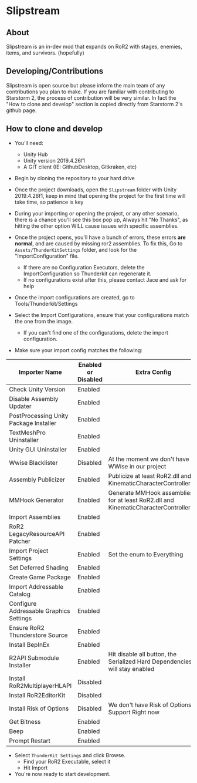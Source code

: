# Slipstream

## About
Slipstream is an in-dev mod that expands on RoR2 with stages, enemies, items, and survivors. (hopefully)

## Developing/Contributions
Slipstream is open source but please inform the main team of any contributions you plan to make. If you are familiar with contributing to Starstorm 2, the process of contribution will be very similar. In fact the "How to clone and develop" section is copied directly from Starstorm 2's github page.

## How to clone and develop

* You'll need:
    * Unity Hub
    * Unity version 2019.4.26f1
    * A GIT client (IE: GithubDesktop, Gitkraken, etc)

* Begin by cloning the repository to your hard drive
* Once the project downloads, open the `Slipstream` folder with Unity 2019.4.26f1, keep in mind that opening the project for the first time will take time, so patience is key
* During your importing or opening the project, or any other scenario, there is a chance you'll see this box pop up, Always hit "No Thanks", as hitting the other option WILL cause issues with specific assemblies.
* Once the project opens, you'll have a bunch of errors, these errors **are normal**, and are caused by missing ror2 assemblies. To fix this, Go to ``Assets/ThunderKitSettings`` folder, and look for the "ImportConfiguration" file.
    * If there are no Configuration Executors, delete the ImportConfiguration so Thunderkit can regenerate it.
    * If no configurations exist after this, please contact Jace and ask for help
* Once the import configurations are created, go to Tools/Thunderkit/Settings
* Select the Import Configurations, ensure that your configurations match the one from the image.
    * If you can't find one of the configurations, delete the import configuration.
* Make sure your import config matches the following:

| Importer Name | Enabled or Disabled | Extra Config |
|--|--|--|
| Check Unity Version | Enabled |  |
| Disable Assembly Updater | Enabled |  |
| PostProcessing Unity Package Installer | Enabled |  |
| TextMeshPro Uninstaller | Enabled |  |
| Unity GUI Uninstaller | Enabled |  |
| Wwise Blacklister | Disabled | At the moment we don't have WWise in our project |
| Assembly Publicizer | Enabled | Publicize at least RoR2.dll and KinematicCharacterController.dll |
| MMHook Generator | Enabled | Generate MMHook assemblies for at least RoR2.dll and KinematicCharacterController.dll |
| Import Assemblies | Enabled |  |
| RoR2 LegacyResourceAPI Patcher | Enabled |  |
| Import Project Settings | Enabled | Set the enum to Everything |
| Set Deferred Shading | Enabled |  |
| Create Game Package | Enabled |  |
| Import Addressable Catalog | Enabled |  |
| Configure Addressable Graphics Settings | Enabled |  |
| Ensure RoR2 Thunderstore Source | Enabled |  |
| Install BepInEx | Enabled |  |
| R2API Submodule Installer | Enabled | Hit disable all button, the Serialized Hard Dependencies will stay enabled |
| Install RoR2MultiplayerHLAPI | Disabled |  |
| Install RoR2EditorKit | Disabled |  |
| Install Risk of Options | Disabled | We don't have Risk of Options Support Right now |
| Get Bitness | Enabled |  |
| Beep | Enabled |  |
| Prompt Restart | Enabled |  |

* Select `ThunderKit Settings` and click Browse.
    * Find your RoR2 Executable, select it
    * Hit Import
* You're now ready to start development.
